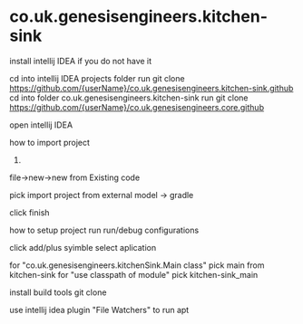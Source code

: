 # co.uk.genesisengineers.kitchen-sink

install intellij IDEA if you do  not have it

cd into intellij IDEA projects folder
run
git clone https://github.com/{userName}/co.uk.genesisengineers.kitchen-sink.github
cd into folder co.uk.genesisengineers.kitchen-sink
run
git clone https://github.com/{userName}/co.uk.genesisengineers.core.github

open intellij IDEA 

how to import project

1)
file->new->new from Existing code

pick
import project from external model -> gradle

click finish


how to setup project run
run/debug configurations

click add/plus syimble
select aplication

for "co.uk.genesisengineers.kitchenSink.Main class" pick main from kitchen-sink
for "use classpath of module" pick kitchen-sink_main


install build tools
git clone 

use intellij idea plugin "File Watchers" to run apt  